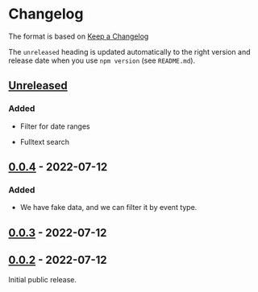 # Changelog

The format is based on [Keep a Changelog](http://keepachangelog.com/en/1.0.0/)

The `unreleased` heading is updated automatically to the right version and
release date when you use `npm version` (see `README.md`).

## [Unreleased]

### Added

- Filter for date ranges

- Fulltext search

## [0.0.4][] - 2022-07-12

### Added

- We have fake data, and we can filter it by event type.

## [0.0.3][] - 2022-07-12

## [0.0.2][] - 2022-07-12

Initial public release.

[unreleased]: https://github.com/webxdc/debuglog/compare/v0.0.3...HEAD
[0.0.3]: https://github.com/webxdc/debuglog/compare/v0.0.2...v0.0.3
[0.0.2]: https://github.com/webxdc/debuglog/tree/v0.0.2
[unreleased]: https://github.com/webxdc/debuglog/compare/v0.0.4...HEAD
[0.0.4]: https://github.com/webxdc/debuglog/tree/v0.0.4
